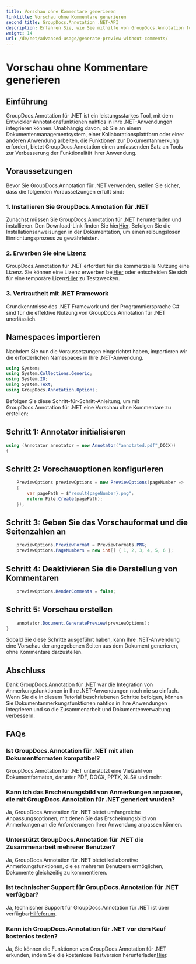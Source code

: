 ```yaml
---
title: Vorschau ohne Kommentare generieren
linktitle: Vorschau ohne Kommentare generieren
second_title: GroupDocs.Annotation .NET-API
description: Erfahren Sie, wie Sie mithilfe von GroupDocs.Annotation für .NET Dokumentanmerkungsfunktionen nahtlos in Ihre .NET-Anwendungen integrieren.
weight: 14
url: /de/net/advanced-usage/generate-preview-without-comments/
---
```


# Vorschau ohne Kommentare generieren

## Einführung
GroupDocs.Annotation für .NET ist ein leistungsstarkes Tool, mit dem Entwickler Annotationsfunktionen nahtlos in ihre .NET-Anwendungen integrieren können. Unabhängig davon, ob Sie an einem Dokumentenmanagementsystem, einer Kollaborationsplattform oder einer anderen Anwendung arbeiten, die Funktionen zur Dokumentanmerkung erfordert, bietet GroupDocs.Annotation einen umfassenden Satz an Tools zur Verbesserung der Funktionalität Ihrer Anwendung.
## Voraussetzungen
Bevor Sie GroupDocs.Annotation für .NET verwenden, stellen Sie sicher, dass die folgenden Voraussetzungen erfüllt sind:
### 1. Installieren Sie GroupDocs.Annotation für .NET
 Zunächst müssen Sie GroupDocs.Annotation für .NET herunterladen und installieren. Den Download-Link finden Sie hier[Hier](https://releases.groupdocs.com/annotation/net/). Befolgen Sie die Installationsanweisungen in der Dokumentation, um einen reibungslosen Einrichtungsprozess zu gewährleisten.
### 2. Erwerben Sie eine Lizenz
 GroupDocs.Annotation für .NET erfordert für die kommerzielle Nutzung eine Lizenz. Sie können eine Lizenz erwerben bei[Hier](https://purchase.groupdocs.com/buy) oder entscheiden Sie sich für eine temporäre Lizenz[Hier](https://purchase.groupdocs.com/temporary-license/) zu Testzwecken.
### 3. Vertrautheit mit .NET Framework
Grundkenntnisse des .NET Framework und der Programmiersprache C# sind für die effektive Nutzung von GroupDocs.Annotation für .NET unerlässlich.

## Namespaces importieren
Nachdem Sie nun die Voraussetzungen eingerichtet haben, importieren wir die erforderlichen Namespaces in Ihre .NET-Anwendung.

```csharp
using System;
using System.Collections.Generic;
using System.IO;
using System.Text;
using GroupDocs.Annotation.Options;
```

Befolgen Sie diese Schritt-für-Schritt-Anleitung, um mit GroupDocs.Annotation für .NET eine Vorschau ohne Kommentare zu erstellen:
## Schritt 1: Annotator initialisieren
```csharp
using (Annotator annotator = new Annotator("annotated.pdf"_DOCX))
{
```
## Schritt 2: Vorschauoptionen konfigurieren
```csharp
    PreviewOptions previewOptions = new PreviewOptions(pageNumber =>
    {
        var pagePath = $"result{pageNumber}.png";
        return File.Create(pagePath);
    });
```
## Schritt 3: Geben Sie das Vorschauformat und die Seitenzahlen an
```csharp
    previewOptions.PreviewFormat = PreviewFormats.PNG;
    previewOptions.PageNumbers = new int[] { 1, 2, 3, 4, 5, 6 };
```
## Schritt 4: Deaktivieren Sie die Darstellung von Kommentaren
```csharp
    previewOptions.RenderComments = false;
```
## Schritt 5: Vorschau erstellen
```csharp
    annotator.Document.GeneratePreview(previewOptions);
}
```
Sobald Sie diese Schritte ausgeführt haben, kann Ihre .NET-Anwendung eine Vorschau der angegebenen Seiten aus dem Dokument generieren, ohne Kommentare darzustellen.

## Abschluss
Dank GroupDocs.Annotation für .NET war die Integration von Anmerkungsfunktionen in Ihre .NET-Anwendungen noch nie so einfach. Wenn Sie die in diesem Tutorial beschriebenen Schritte befolgen, können Sie Dokumentanmerkungsfunktionen nahtlos in Ihre Anwendungen integrieren und so die Zusammenarbeit und Dokumentenverwaltung verbessern.
## FAQs
### Ist GroupDocs.Annotation für .NET mit allen Dokumentformaten kompatibel?
GroupDocs.Annotation für .NET unterstützt eine Vielzahl von Dokumentformaten, darunter PDF, DOCX, PPTX, XLSX und mehr.
### Kann ich das Erscheinungsbild von Anmerkungen anpassen, die mit GroupDocs.Annotation für .NET generiert wurden?
Ja, GroupDocs.Annotation für .NET bietet umfangreiche Anpassungsoptionen, mit denen Sie das Erscheinungsbild von Anmerkungen an die Anforderungen Ihrer Anwendung anpassen können.
### Unterstützt GroupDocs.Annotation für .NET die Zusammenarbeit mehrerer Benutzer?
Ja, GroupDocs.Annotation für .NET bietet kollaborative Anmerkungsfunktionen, die es mehreren Benutzern ermöglichen, Dokumente gleichzeitig zu kommentieren.
### Ist technischer Support für GroupDocs.Annotation für .NET verfügbar?
 Ja, technischer Support für GroupDocs.Annotation für .NET ist über verfügbar[Hilfeforum](https://forum.groupdocs.com/c/annotation/10).
### Kann ich GroupDocs.Annotation für .NET vor dem Kauf kostenlos testen?
 Ja, Sie können die Funktionen von GroupDocs.Annotation für .NET erkunden, indem Sie die kostenlose Testversion herunterladen[Hier](https://releases.groupdocs.com/).